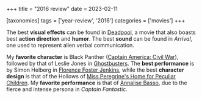 +++
title = "2016 review"
date = 2023-02-11

[taxonomies]
tags = ['year-review', '2016']
categories = ['movies']
+++

The best __visual effects__ can be found in [Deadpool],
a movie that also boasts best __action direction__ and __humor__.
The best __sound__ can be found in _Arrival_,
one used to represent alien verbal communication.

My __favorite character__ is Black Panther ([Captain America: Civil War]),
followed by that of Leslie Jones in [Ghostbusters].
The __best performance__ is by Simon Helberg in [Florence Foster Jenkins],
while the best __character design__ is that of the Hollows of
[Miss Peregrine's Home for Peculiar Children].
My __favorite performance__ is that of [Annalise Basso],
due to the fierce and intense persona in _Captain Fantastic_.

[Deadpool]: @/deadpool.md
[Captain America: Civil War]: @/captain-america-civil-war.md
[Ghostbusters]: @/ghostbusters.md
[Florence Foster Jenkins]: @/florence-foster-jenkins.md
[Miss Peregrine's Home for Peculiar Children]: @/miss-peregrine-s-home-for-peculiar-children.md
[Annalise Basso]: https://en.wikipedia.org/wiki/Annalise_Basso
